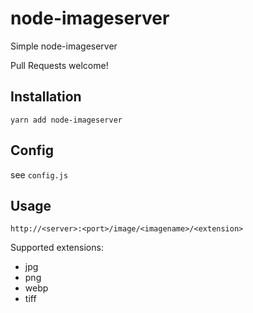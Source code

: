 # node-imageserver

Simple node-imageserver 

Pull Requests welcome!

## Installation

```
yarn add node-imageserver
```

## Config

see ```config.js```

## Usage

```
http://<server>:<port>/image/<imagename>/<extension>
```

Supported extensions:
- jpg
- png
- webp
- tiff
